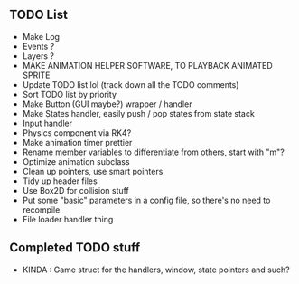 ## TODO List

- Make Log
- Events ?
- Layers ?
- MAKE ANIMATION HELPER SOFTWARE, TO PLAYBACK ANIMATED SPRITE
- Update TODO list lol (track down all the TODO comments)
- Sort TODO list by priority
- Make Button (GUI maybe?) wrapper / handler
- Make States handler, easily push / pop states from state stack
- Input handler
- Physics component via RK4?
- Make animation timer prettier
- Rename member variables to differentiate from others, start with "m"?
- Optimize animation subclass
- Clean up pointers, use smart pointers
- Tidy up header files
- Use Box2D for collision stuff
- Put some "basic" parameters in a config file, so there's no need to recompile
- File loader handler thing

## Completed TODO stuff

- KINDA : Game struct for the handlers, window, state pointers and such?
